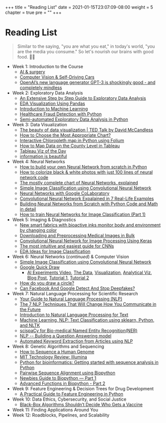 +++
title = "Reading List"
date = 2021-01-15T23:07:09-08:00
weight = 5
chapter = true
pre = "<b></b>"
+++

# Reading List

> Similar to the saying, "you are what you eat," in today's world, "you are the media you consume." So let's nourish our brains with good food. 🍴🧠

- Week 1: Introduction to the Course
  - [AI & surgery](https://towardsdatascience.com/artificial-intelligence-surgery-and-trust-7c3a4a0c0c40)
  - [Computer Vision & Self-Driving Cars](https://towardsdatascience.com/how-do-self-driving-cars-see-13054aee2503)
  - [OpenAI’s new language generator GPT-3 is shockingly good - and completely mindless](https://www.technologyreview.com/2020/07/20/1005454/openai-machine-learning-language-generator-gpt-3-nlp/)
- Week 2: Exploratory Data Analysis
  - [An Extensive Step by Step Guide to Exploratory Data Analysis](https://towardsdatascience.com/an-extensive-guide-to-exploratory-data-analysis-ddd99a03199e)
  - [EDA Visualization Using Pandas](https://towardsdatascience.com/exploratory-data-analysis-eda-visualization-using-pandas-ca5a04271607)
  - [Introduction to Machine Learning](https://www.digitalocean.com/community/tutorials/an-introduction-to-machine-learning)
  - [Healthcare Fraud Detection with Python](https://medium.com/better-programming/healthcare-fraud-detection-with-python-5a7a6738b5b2)
  - [Semi-automated Exploratory Data Analysis in Python](https://towardsdatascience.com/semi-automated-exploratory-data-analysis-eda-in-python-7f96042c9809)
- Week 3: Data Visualization
  - [The beauty of data visualization | TED Talk by David McCandless](https://youtu.be/5Zg-C8AAIGg)
  - [How to Choose the Most Appropriate Chart?](https://towardsdatascience.com/which-chart-to-choose-4b21929539eb)
  - [Interactive Chloropleth map in Python using Folium](https://medium.com/analytics-vidhya/interactive-choropleth-map-in-python-using-folium-4e1479d9e568)
  - [How to Map Data on the County Level in Tableau](https://medium.com/analytics-vidhya/how-to-map-data-on-the-county-level-in-tableau-9178610cd964)
  - [Tableau Viz of the Day](https://public.tableau.com/en-gb/gallery/?tab=viz-of-the-day&type=viz-of-the-day)
  - [information is beautiful](https://informationisbeautiful.net/)
- Week 4: Neural Networks
  - [How to build your own Neural Network from scratch in Python](https://towardsdatascience.com/how-to-build-your-own-neural-network-from-scratch-in-python-68998a08e4f6)
  - [How to colorize black & white photos with just 100 lines of neural network code](https://emilwallner.medium.com/colorize-b-w-photos-with-a-100-line-neural-network-53d9b4449f8d)
  - [The mostly complete chart of Neural Networks, explained](https://towardsdatascience.com/the-mostly-complete-chart-of-neural-networks-explained-3fb6f2367464)
  - [Simple Image Classification using Convolutional Neural Network](https://becominghuman.ai/building-an-image-classifier-using-deep-learning-in-python-totally-from-a-beginners-perspective-be8dbaf22dd8)
  - [Neural Networks with Google CoLaboratory](https://towardsdatascience.com/neural-networks-with-google-colaboratory-artificial-intelligence-getting-started-713b5eb07f14)
  - [Convolutional Neural Network Expalained in 7 Real-Life Examples](https://medium.com/swlh/convolutional-neural-network-expalained-in-7-real-life-examples-6015a64f9d2a)
  - [Building Neural Networks from Scratch with Python Code and Math in detail](https://pub.towardsai.net/building-neural-networks-from-scratch-with-python-code-and-math-in-detail-i-536fae5d7bbf)
  - [How to train Neural Networks for Image Classification (Part 1)](https://sandy-lee.medium.com/how-to-train-neural-networks-for-image-classification-part-1-21327fe1cc1)
- Week 5: Imaging & Diagnostics
  - [New smart fabrics with bioactive inks monitor body and environment by changing color](https://now.tufts.edu/news-releases/new-smart-fabrics-bioactive-inks-monitor-body-and-environment-changing-color)
  - [Downloading and Preprocessing Medical Images in Bulk](https://towardsdatascience.com/downloading-and-preprocessing-medical-images-in-bulk-520474752e27)
  - [Convolutional Neural Network for Image Processing Using Keras](https://towardsdatascience.com/convolution-neural-network-for-image-processing-using-keras-dc3429056306)
  - [The most intuitive and easiest guide for CNNs](https://towardsdatascience.com/the-most-intuitive-and-easiest-guide-for-convolutional-neural-network-3607be47480)
  - [EDA Ideas for Image Classification](https://towardsdatascience.com/exploratory-data-analysis-ideas-for-image-classification-d3fc6bbfb2d2)
- Week 6: Neural Networks (*continued*) & Computer Vision
  - [Simple Image Classification using Convolutional Neural Network](https://becominghuman.ai/building-an-image-classifier-using-deep-learning-in-python-totally-from-a-beginners-perspective-be8dbaf22dd8)
  - [Google Quick Draw](https://quickdraw.withgoogle.com)
    - [AI Experiments Video](https://www.youtube.com/watch?time_continue=100&v=X8v1GWzZYJ4&feature=emb_title), [The Data](https://github.com/googlecreativelab/quickdraw-dataset), [Visualization](https://quickdraw.withgoogle.com/data/purse), [Analytical Viz](https://pair-code.github.io/facets/quickdraw.html), [Blog Post](https://research.googleblog.com/2017/08/exploring-and-visualizing-open-global.html), [Tutorial 1](https://medium.com/tensorflow/train-on-google-colab-and-run-on-the-browser-a-case-study-8a45f9b1474e), [Tutorial 2](https://github.com/keisukeirie/quickdraw_prediction_model)
  - [How do you draw a circle?](https://qz.com/994486/the-way-you-draw-circles-says-a-lot-about-you/)
  - [Can Facebook And Google Detect And Stop Deepfakes?](https://www.youtube.com/watch?v=4YpoYvhVmDw)
- Week 7: Natural Language Processing for Scientific Research
  - [Your Guide to Natural Language Processing (NLP)](https://link.medium.com/4nFDxZahDeb)
  - [The 7 NLP Techniques That Will Change How You Communicate in the Future](https://link.medium.com/k5BFUvuhDeb)
  - [Introduction to Natural Language Processing for Text](https://towardsdatascience.com/introduction-to-natural-language-processing-for-text-df845750fb63)
  - [Machine Learning, NLP: Text Classification using sklearn, Python, and NLTK](https://link.medium.com/T3wLycFgDeb)
  - [scispaCy for Bio-medical Named Entity Recognition(NER)](https://medium.com/@maheshdmahi/scispacy-for-bio-medical-named-entity-recognition-ner-63ed548f1df0)
  - [NLP -- Building a Question Answering model](https://link.medium.com/gdTrTxOgDeb)
  - [Automated Keyword Extraction from Articles using NLP](https://link.medium.com/dFa7JSTgDeb)
- Week 8: Genetic Algorithms and Sequencing
  - [How to Sequence a Human Genome](https://towardsdatascience.com/how-to-sequence-a-human-genome-a-bioinformatics-approach-ae64481cec7b)
  - [MIT Technology Review: Illumina](https://www.technologyreview.com/2014/02/18/174007/why-illumina-is-no-1/)
  - [Python for bioinformatics: Getting started with sequence analysis in Python](https://itnext.io/python-for-bioinformatics-getting-started-with-sequence-analysis-in-python-e18ce8c4be8)
  - [Pairwise Sequence Alignment using Biopython](https://towardsdatascience.com/pairwise-sequence-alignment-using-biopython-d1a9d0ba861f)
  - [Newbies Guide to Biopython — Part 1](https://medium.com/computational-biology/newbies-guide-to-biopython-part-1-9ec82c3dfe8f)
  - [Advanced Functions in Biopython - Part 2](https://medium.com/computational-biology/advanced-functions-in-biopython-dc7733ccff34)
- Week 9: Feature Engineering & Decision Trees for Drug Development
  - [A Practical Guide to Feature Engineering in Python](https://heartbeat.fritz.ai/a-practical-guide-to-feature-engineering-in-python-8326e40747c8)
- Week 10: Data Ethics, Cybersecurity, and Social Justice
  - [Black-Box Algorithms Shouldn’t Decide Who Gets a Vaccine](https://onezero.medium.com/black-box-algorithms-shouldnt-decide-who-gets-a-vaccine-492be4bbae3c)
- Week 11: Finding Applications Around You
- Week 12: Roadblocks, Pipelines, and Scalability
